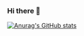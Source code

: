 ### Hi there 👋
[![Anurag's GitHub stats](https://github-readme-stats.vercel.app/api?username=zyzycode)](https://github.com/anuraghazra/github-readme-stats)

<!--
**zyzycode/zyzycode** is a ✨ _special_ ✨ repository because its `README.md` (this file) appears on your GitHub profile.

Here are some ideas to get you started:

- 🔭 I’m currently working on ...
- 🌱 I’m currently learning ...
- 👯 I’m looking to collaborate on ...
- 🤔 I’m looking for help with ...
- 💬 Ask me about ...
- 📫 How to reach me: ...
- 😄 Pronouns: ...
- ⚡ Fun fact: ...
--> 
